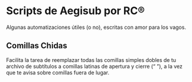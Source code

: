 # Scripts de Aegisub por RC®
Algunas automatizaciones útiles (o no), escritas con amor para los vagos. 

## Comillas Chidas
Facilita la tarea de reemplazar todas las comillas simples dobles de tu archivo de subtítulos a comillas latinas de apertura y cierre (“ ”), a la vez que te avisa sobre comillas fuera de lugar. 
